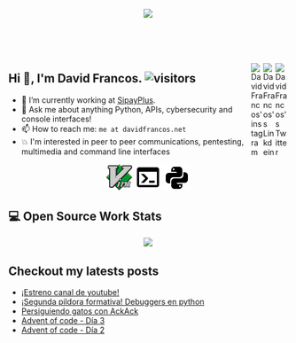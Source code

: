 <p align="center">
  <a href="https://davidfrancos.net">
    <img width="460" src="https://davidfrancos.net/images/logo.png"/>
  </a>
</p>
<br/>
<br/>
<br/>

<a href="https://twitter.com/DavidFrancos" target="_blank" rel="nofollow"><img align="right" alt="David Francos's Twitter" width="22px" src="https://cdn.jsdelivr.net/npm/simple-icons@v3/icons/twitter.svg" /></a><a href="https://www.linkedin.com/in/davidfrancos" target="_blank" rel="nofollow"><img align="right" alt="DavidFrancos's Linkdein" width="22px" src="https://cdn.jsdelivr.net/npm/simple-icons@v3/icons/linkedin.svg" /></a><a href="https://www.instagram.com/david.francos" target="_blank" rel="nofollow"><img align="right" alt="DavidFrancos'instagram" width="22px" src="https://cdn.jsdelivr.net/npm/simple-icons@v3/icons/instagram.svg" /></a>
## Hi :wave:, I'm David Francos. ![visitors](https://visitor-badge.glitch.me/badge?page_id=XayOn.XayOn)

- :telescope: I’m currently working at [SipayPlus](https://sipay.es).
- :speech_balloon: Ask me about anything Python, APIs, cybersecurity and console interfaces!
- :mailbox: How to reach me: `me at davidfrancos.net`
- :collision: I'm interested in peer to peer communications, pentesting, multimedia and command line interfaces

<p align=center>
  <img width=48 src="./imgs/vim.svg" width=48/>
  <img width=48 src="./imgs/console.png"/>
  <img width=48 src="./imgs/language-python.png"/>
</p>


## :computer: Open Source Work Stats


<p align="center">
  <a href="https://github.com/anuraghazra/github-readme-stats">
    <img  src="https://github-readme-stats.vercel.app/api?username=xayon&show_icons=true&hide_border=true" />
  </a>
</p>

## Checkout my latests posts


<!--START_SECTION:feed-->
* [¡Estreno canal de youtube!](https:&#x2F;&#x2F;davidfrancos.net&#x2F;post&#x2F;canal&#x2F;)
* [¡Segunda pildora formativa! Debuggers en python](https:&#x2F;&#x2F;davidfrancos.net&#x2F;post&#x2F;debuggers&#x2F;)
* [Persiguiendo gatos con AckAck](https:&#x2F;&#x2F;davidfrancos.net&#x2F;post&#x2F;persiguiendo-gatos&#x2F;)
* [Advent of code - Día 3](https:&#x2F;&#x2F;davidfrancos.net&#x2F;post&#x2F;aoc-day-three&#x2F;)
* [Advent of code - Día 2](https:&#x2F;&#x2F;davidfrancos.net&#x2F;post&#x2F;aoc-day-two&#x2F;)
<!--END_SECTION:feed-->
